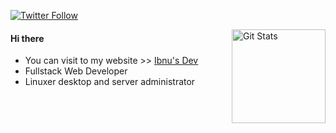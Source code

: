 <p>
  <a href="https://twitter.com/IbnuHMustofa">
    <img alt="Twitter Follow" src="https://img.shields.io/twitter/follow/IbnuHMustofa?style=for-the-badge">
  </a>
</p>

<a href="https://github.com/ibnuhalimm">
  <img alt="Git Stats" src="https://github-readme-stats.vercel.app/api/?username=ibnuhalimm&show_icons=true&count_private=true" align="right" height="150" />
</a>


#### Hi there
- You can visit to my website >> [Ibnu's Dev](https://ibnuis.dev)
- Fullstack Web Developer
- Linuxer desktop and server administrator
